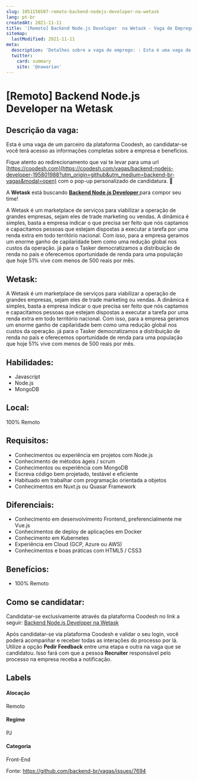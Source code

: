 ```yaml
---
slug: 1051156507-remoto-backend-nodejs-developer-na-wetask
lang: pt-br
createdAt: 2021-11-11
title: '[Remoto] Backend Node.js Developer  na Wetask - Vaga de Emprego'
sitemap:
  lastModified: 2021-11-11
meta:
  description: 'Detalhes sobre a vaga de emprego: : Esta é uma vaga de um parceiro da plataforma Coodesh, ao candidatar-se você terá acesso as informações completas sobre a empresa e benefícios.  Fique atento ao redirecionamento que vai te levar para uma url [https://coodesh.com](https://coodesh.com/vagas/backend-nodejs-developer-195801988?utm_origin=github&utm_medium=backend-br-vagas&modal=open) com o pop-up personalizado de candidatura. 👋 <p>A <strong>Wetask</strong> está buscando <strong><ins>Backend Node.js Developer </ins></strong>para compor seu time!</p> <p>A Wetask é um marketplace de serviços para viabilizar a operação de grandes empresas, sejam eles de trade marketing ou vendas. A dinâmica é simples, basta a empresa indicar o que precisa ser feito que nós captamos e capacitamos pessoas que estejam dispostas a executar a tarefa por uma renda extra em todo território nacional. Com isso, para a empresa geramos um enorme ganho de capilaridade bem como uma redução global nos custos da operação. já para o Tasker democratizamos a distribuição de renda no país e oferecemos oportunidade de renda para uma população que hoje 51% vive com menos de 500 reais por mês.</p>'
  twitter:
    card: summary
    site: '@nawarian'
---
```


# [Remoto] Backend Node.js Developer  na Wetask

## Descrição da vaga: 
Esta é uma vaga de um parceiro da plataforma Coodesh, ao candidatar-se você terá acesso as informações completas sobre a empresa e benefícios.


Fique atento ao redirecionamento que vai te levar para uma url [https://coodesh.com](https://coodesh.com/vagas/backend-nodejs-developer-195801988?utm_origin=github&utm_medium=backend-br-vagas&modal=open) com o pop-up personalizado de candidatura. 👋
<p>A <strong>Wetask</strong> está buscando <strong><ins>Backend Node.js Developer </ins></strong>para compor seu time!</p>
<p>A Wetask é um marketplace de serviços para viabilizar a operação de grandes empresas, sejam eles de trade marketing ou vendas. A dinâmica é simples, basta a empresa indicar o que precisa ser feito que nós captamos e capacitamos pessoas que estejam dispostas a executar a tarefa por uma renda extra em todo território nacional. Com isso, para a empresa geramos um enorme ganho de capilaridade bem como uma redução global nos custos da operação. já para o Tasker democratizamos a distribuição de renda no país e oferecemos oportunidade de renda para uma população que hoje 51% vive com menos de 500 reais por mês.</p>

## Wetask: 
 <p>A Wetask é um marketplace de serviços para viabilizar a operação de grandes empresas, sejam eles de trade marketing ou vendas. A dinâmica é simples, basta a empresa indicar o que precisa ser feito que nós captamos e capacitamos pessoas que estejam dispostas a executar a tarefa por uma renda extra em todo território nacional. Com isso, para a empresa geramos um enorme ganho de capilaridade bem como uma redução global nos custos da operação. já para o Tasker democratizamos a distribuição de renda no país e oferecemos oportunidade de renda para uma população que hoje 51% vive com menos de 500 reais por mês.</p>
</p>

 ## Habilidades: 
 - Javascript 
- Node.js 
- MongoDB
## Local: 
 100% Remoto
## Requisitos: 
 - Conhecimentos ou experiência em projetos com Node.js 
- Conhecimento de métodos ágeis / scrum 
- Conhecimentos ou experiência com MongoDB 
- Escreva código bem projetado, testável e eficiente 
- Habituado em trabalhar com programação orientada a objetos 
- Conhecimentos em Nuxt.js ou Quasar Framework
## Diferenciais: 
 - Conhecimento em desenvolvimento Frontend, preferencialmente me Vue.js 
- Conhecimentos de deploy de aplicações em Docker 
- Conhecimento em Kubernetes 
- Experiência em Cloud (GCP, Azure ou AWS) 
- Conhecimentos e boas práticas com HTML5 / CSS3
## Benefícios: 
 - 100% Remoto
## Como se candidatar:
Candidatar-se exclusivamente através da plataforma Coodesh no link a seguir: [Backend Node.js Developer  na Wetask](https://coodesh.com/vagas/backend-nodejs-developer-195801988?utm_origin=github&utm_medium=backend-br-vagas&modal=open)


Após candidatar-se via plataforma Coodesh e validar o seu login, você poderá acompanhar e receber todas as interações do processo por lá. Utilize a opção **Pedir Feedback** entre uma etapa e outra na vaga que se candidatou. Isso fará com que a pessoa **Recruiter** responsável pelo processo na empresa receba a notificação.
## Labels
#### Alocação
Remoto
#### Regime
PJ
#### Categoria
Front-End

Fonte: https://github.com/backend-br/vagas/issues/7694
